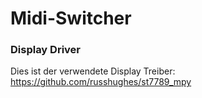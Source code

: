 # Midi-Switcher

### Display Driver
Dies ist der verwendete Display Treiber: https://github.com/russhughes/st7789_mpy
